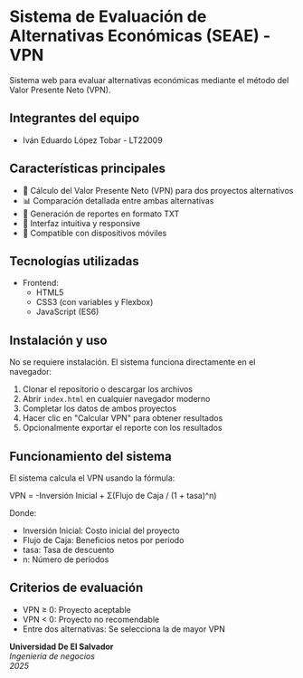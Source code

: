 # Sistema de Evaluación de Alternativas Económicas (SEAE) - VPN


Sistema web para evaluar alternativas económicas mediante el método del Valor Presente Neto (VPN).

## Integrantes del equipo

- Iván Eduardo López Tobar - LT22009


## Características principales

- 🚀 Cálculo del Valor Presente Neto (VPN) para dos proyectos alternativos
- 📊 Comparación detallada entre ambas alternativas
- 📄 Generación de reportes en formato TXT
- 🌈 Interfaz intuitiva y responsive
- 📱 Compatible con dispositivos móviles

## Tecnologías utilizadas

- Frontend:
  - HTML5
  - CSS3 (con variables y Flexbox)
  - JavaScript (ES6)

## Instalación y uso

No se requiere instalación. El sistema funciona directamente en el navegador:

1. Clonar el repositorio o descargar los archivos
2. Abrir `index.html` en cualquier navegador moderno
3. Completar los datos de ambos proyectos
4. Hacer clic en "Calcular VPN" para obtener resultados
5. Opcionalmente exportar el reporte con los resultados

## Funcionamiento del sistema

El sistema calcula el VPN usando la fórmula:

VPN = -Inversión Inicial + Σ(Flujo de Caja / (1 + tasa)^n)


Donde:
- Inversión Inicial: Costo inicial del proyecto
- Flujo de Caja: Beneficios netos por período
- tasa: Tasa de descuento
- n: Número de períodos

## Criterios de evaluación

- VPN ≥ 0: Proyecto aceptable
- VPN < 0: Proyecto no recomendable
- Entre dos alternativas: Se selecciona la de mayor VPN






**Universidad De El Salvador**  
*Ingeniería de negocios*  
*2025*